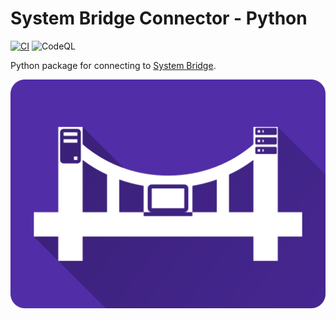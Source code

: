 # System Bridge Connector - Python

[![CI](https://github.com/timmo001/system-bridge-connector-py/actions/workflows/ci.yml/badge.svg)](https://github.com/timmo001/system-bridge-connector-py/actions/workflows/ci.yml)
![CodeQL](https://github.com/timmo001/system-bridge-connector-py/workflows/CodeQL/badge.svg)

Python package for connecting to [System Bridge](https://github.com/timmo001/system-bridge).

![Logo](https://raw.githubusercontent.com/timmo001/system-bridge/master/public/system-bridge-rect.png)
